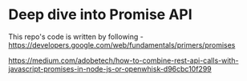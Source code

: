 # Deep dive into Promise API

This repo's code is written by following - https://developers.google.com/web/fundamentals/primers/promises

https://medium.com/adobetech/how-to-combine-rest-api-calls-with-javascript-promises-in-node-js-or-openwhisk-d96cbc10f299
